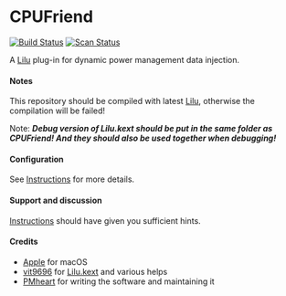 CPUFriend
=========

[![Build Status](https://travis-ci.org/acidanthera/CPUFriend.svg?branch=master)](https://travis-ci.org/acidanthera/CPUFriend) [![Scan Status](https://scan.coverity.com/projects/16841/badge.svg?flat=1)](https://scan.coverity.com/projects/16841)

A [Lilu](https://github.com/vit9696/Lilu) plug-in for dynamic power management data injection.

#### Notes
This repository should be compiled with latest [Lilu](https://github.com/vit9696/Lilu), otherwise the compilation will be failed!

Note: ***Debug version of Lilu.kext should be put in the same folder as CPUFriend! And they should also be used together when debugging!***

#### Configuration
See [Instructions](https://github.com/PMheart/CPUFriend/blob/master/Instructions.md) for more details.

#### Support and discussion
[Instructions](https://github.com/PMheart/CPUFriend/blob/master/Instructions.md) should have given you sufficient hints.

#### Credits
- [Apple](https://www.apple.com) for macOS  
- [vit9696](https://github.com/vit9696) for [Lilu.kext](https://github.com/vit9696/Lilu) and various helps
- [PMheart](https://github.com/PMheart) for writing the software and maintaining it
